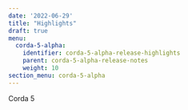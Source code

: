 ```yaml
---
date: '2022-06-29'
title: "Highlights"
draft: true
menu:
  corda-5-alpha:
    identifier: corda-5-alpha-release-highlights
    parent: corda-5-alpha-release-notes
    weight: 10
section_menu: corda-5-alpha
---
```


Corda 5
